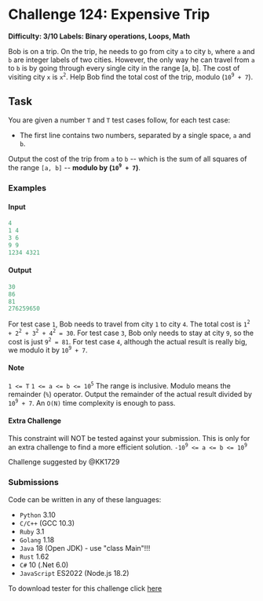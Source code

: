 # Challenge 124: Expensive Trip

**Difficulty: 3/10
Labels: Binary operations, Loops, Math**

Bob is on a trip. On the trip, he needs to go from city `a` to city `b`, where `a` and `b` are integer labels of two cities. However, the only way he can travel from `a` to `b` is by going through every single city in the range [a, b]. The cost of visiting city `x` is `x`<sup>`2`</sup>. Help Bob find the total cost of the trip, modulo (`10`<sup>`9`</sup>` + 7`).

## Task

You are given a number `T` and `T` test cases follow, for each test case:

- The first line contains two numbers, separated by a single space, `a` and `b`.

Output the cost of the trip from `a` to `b` -- which is the sum of all squares of the range `[a, b]` -- **modulo by (`10`<sup>`9`</sup>` + 7`)**.

### Examples

#### Input

```rust
4
1 4
3 6
9 9
1234 4321
```

#### Output

```rust
30
86
81
276259650
```

For test case `1`, Bob needs to travel from city `1` to city `4`. The total cost is `1`<sup>`2`</sup>` + 2`<sup>`2`</sup>` + 3`<sup>`2`</sup>` + 4`<sup>`2`</sup>` = 30`.
For test case `3`, Bob only needs to stay at city `9`, so the cost is just `9`<sup>`2`</sup>` = 81`.
For test case `4`, although the actual result is really big, we modulo it by `10`<sup>`9`</sup>` + 7`.

#### Note

`1 <= T`
`1 <= a <= b <= 10`<sup>`5`</sup>
The range is inclusive.
Modulo means the remainder (`%`) operator. Output the remainder of the actual result divided by `10`<sup>`9`</sup>` + 7`.
An `O(N)` time complexity is enough to pass.

#### Extra Challenge

This constraint will NOT be tested against your submission. This is only for an extra challenge to find a more efficient solution.
`-10`<sup>`9`</sup>` <= a <= b <= 10`<sup>`9`</sup>

Challenge suggested by @KK1729 

### Submissions

Code can be written in any of these languages:

- `Python` 3.10
- `C/C++` (GCC 10.3)
- `Ruby` 3.1
- `Golang` 1.18
- `Java` 18 (Open JDK) - use "class Main"!!!
- `Rust` 1.62
- `C#` 10 (.Net 6.0)
- `JavaScript` ES2022 (Node.js 18.2)

To download tester for this challenge click [here](https://downgit.github.io/#/home?url=https://github.com/Pomroka/TWT_Challenges_Tester/tree/main/Challenge_124)
